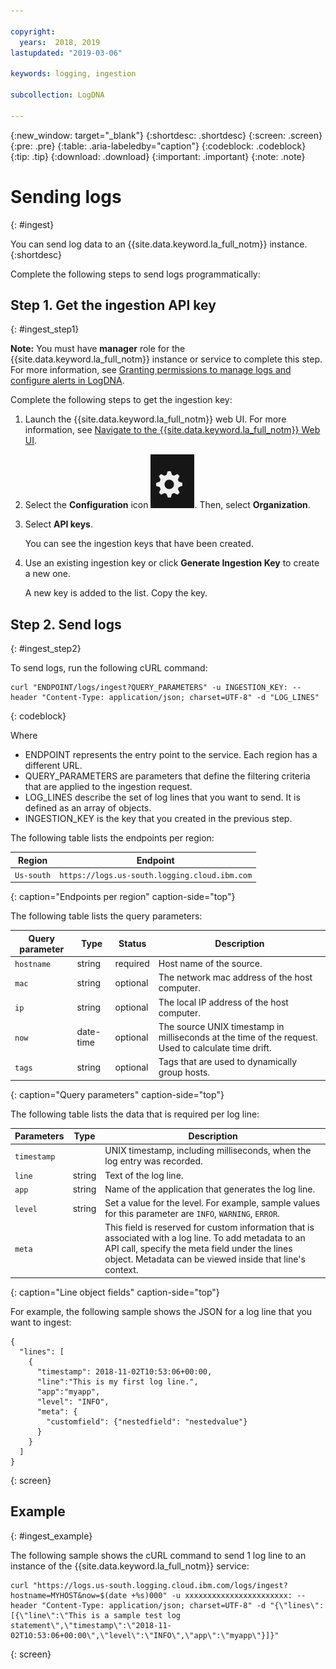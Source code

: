 ```yaml
---

copyright:
  years:  2018, 2019
lastupdated: "2019-03-06"

keywords: logging, ingestion 

subcollection: LogDNA

---
```


{:new_window: target="_blank"}
{:shortdesc: .shortdesc}
{:screen: .screen}
{:pre: .pre}
{:table: .aria-labeledby="caption"}
{:codeblock: .codeblock}
{:tip: .tip}
{:download: .download}
{:important: .important}
{:note: .note}

 
# Sending logs
{: #ingest}

You can send log data to an {{site.data.keyword.la_full_notm}} instance. 
{:shortdesc}

Complete the following steps to send logs programmatically:

## Step 1. Get the ingestion API key 
{: #ingest_step1}

**Note:** You must have **manager** role for the {{site.data.keyword.la_full_notm}} instance or service to complete this step. For more information, see [Granting permissions to manage logs and configure alerts in LogDNA](/docs/services/Log-Analysis-with-LogDNA?topic=LogDNA-work_iam#admin_user_logdna).

Complete the following steps to get the ingestion key:
    
1. Launch the {{site.data.keyword.la_full_notm}} web UI. For more information, see [Navigate to the {{site.data.keyword.la_full_notm}} Web UI](/docs/services/Log-Analysis-with-LogDNA?topic=LogDNA-view_logs#view_logs_step2).

2. Select the **Configuration** icon ![Configuration icon](images/admin.png). Then, select **Organization**. 

3. Select **API keys**.

    You can see the ingestion keys that have been created. 

4. Use an existing ingestion key or click **Generate Ingestion Key** to create a new one.

    A new key is added to the list. Copy the key.


## Step 2. Send logs
{: #ingest_step2}

To send logs, run the following cURL command:

```
curl "ENDPOINT/logs/ingest?QUERY_PARAMETERS" -u INGESTION_KEY: --header "Content-Type: application/json; charset=UTF-8" -d "LOG_LINES"
```
{: codeblock}

Where 

* ENDPOINT represents the entry point to the service. Each region has a different URL.
* QUERY_PARAMETERS are parameters that define the filtering criteria that are applied to the ingestion request.
* LOG_LINES describe the set of log lines that you want to send. It is defined as an array of objects.
* INGESTION_KEY is the key that you created in the previous step.

The following table lists the endpoints per region:

| Region         | Endpoint                                             | 
|----------------|------------------------------------------------------|
| `Us-south`       | `https://logs.us-south.logging.cloud.ibm.com`        |
{: caption="Endpoints per region" caption-side="top"} 


The following table lists the query parameters:

| Query parameter | Type       | Status     | Description |
|-----------------|------------|------------|-------------|
| `hostname`        | string     | required   | Host name of the source. |
| `mac`            | string     | optional   | The network mac address of the host computer.    |
| `ip`              | string     | optional   | The local IP address of the host computer.  | 
| `now`             | date-time  | optional   | The source UNIX timestamp in milliseconds at the time of the request. Used to calculate time drift.|
| `tags`            | string     | optional   | Tags that are used to dynamically group hosts. |
{: caption="Query parameters" caption-side="top"} 



The following table lists the data that is required per log line:

| Parameters     | Type       | Description                                   |
|----------------|------------|-----------------------------------------------|
| `timestamp`      |            | UNIX timestamp, including milliseconds, when the log entry was recorded.       | 
| `line`           | string     | Text of the log line.                                     |
| `app`            | string     | Name of the application that generates the log line.  |
| `level`          | string     | Set a value for the level. For example, sample values for this parameter are `INFO`, `WARNING`, `ERROR`. |
| `meta`           |            | This field is reserved for custom information that is associated with a log line. To add metadata to an API call, specify the meta field under the lines object. Metadata can be viewed inside that line's context.                      |
{: caption="Line object fields" caption-side="top"} 

For example, the following sample shows the JSON for a log line that you want to ingest:

```
{ 
  "lines": [ 
    { 
      "timestamp": 2018-11-02T10:53:06+00:00, 
      "line":"This is my first log line.", 
      "app":"myapp",
      "level": "INFO",
      "meta": {
        "customfield": {"nestedfield": "nestedvalue"}
      }
    }
  ] 
}
```
{: screen}


## Example
{: #ingest_example}

The following sample shows the cURL command to send 1 log line to an instance of the {{site.data.keyword.la_full_notm}} service: 

```
curl "https://logs.us-south.logging.cloud.ibm.com/logs/ingest?hostname=MYHOST&now=$(date +%s)000" -u xxxxxxxxxxxxxxxxxxxxxxx: --header "Content-Type: application/json; charset=UTF-8" -d "{\"lines\":[{\"line\":\"This is a sample test log statement\",\"timestamp\":\"2018-11-02T10:53:06+00:00\",\"level\":\"INFO\",\"app\":\"myapp\"}]}"
```
{: screen}

